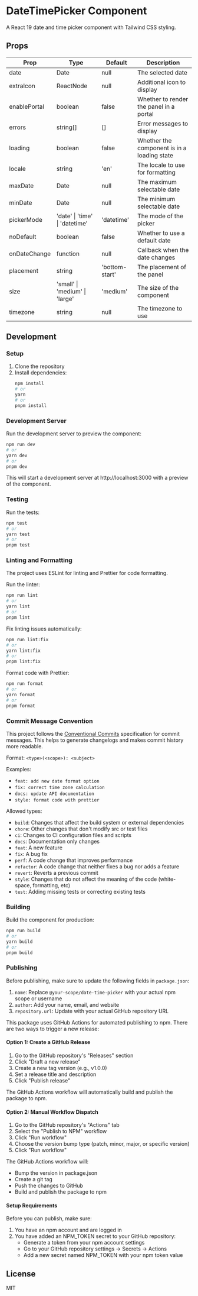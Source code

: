 # DateTimePicker Component

A React 19 date and time picker component with Tailwind CSS styling.

## Props

| Prop | Type | Default | Description |
|------|------|---------|-------------|
| date | Date | null | The selected date |
| extraIcon | ReactNode | null | Additional icon to display |
| enablePortal | boolean | false | Whether to render the panel in a portal |
| errors | string[] | [] | Error messages to display |
| loading | boolean | false | Whether the component is in a loading state |
| locale | string | 'en' | The locale to use for formatting |
| maxDate | Date | null | The maximum selectable date |
| minDate | Date | null | The minimum selectable date |
| pickerMode | 'date' \| 'time' \| 'datetime' | 'datetime' | The mode of the picker |
| noDefault | boolean | false | Whether to use a default date |
| onDateChange | function | null | Callback when the date changes |
| placement | string | 'bottom-start' | The placement of the panel |
| size | 'small' \| 'medium' \| 'large' | 'medium' | The size of the component |
| timezone | string | null | The timezone to use |

## Development

### Setup

1. Clone the repository
2. Install dependencies:
   ```bash
   npm install
   # or
   yarn
   # or
   pnpm install
   ```

### Development Server

Run the development server to preview the component:

```bash
npm run dev
# or
yarn dev
# or
pnpm dev
```

This will start a development server at http://localhost:3000 with a preview of the component.

### Testing

Run the tests:

```bash
npm test
# or
yarn test
# or
pnpm test
```

### Linting and Formatting

The project uses ESLint for linting and Prettier for code formatting.

Run the linter:

```bash
npm run lint
# or
yarn lint
# or
pnpm lint
```

Fix linting issues automatically:

```bash
npm run lint:fix
# or
yarn lint:fix
# or
pnpm lint:fix
```

Format code with Prettier:

```bash
npm run format
# or
yarn format
# or
pnpm format
```

### Commit Message Convention

This project follows the [Conventional Commits](https://www.conventionalcommits.org/) specification for commit messages. This helps to generate changelogs and makes commit history more readable.

Format: `<type>(<scope>): <subject>`

Examples:
- `feat: add new date format option`
- `fix: correct time zone calculation`
- `docs: update API documentation`
- `style: format code with prettier`

Allowed types:
- `build`: Changes that affect the build system or external dependencies
- `chore`: Other changes that don't modify src or test files
- `ci`: Changes to CI configuration files and scripts
- `docs`: Documentation only changes
- `feat`: A new feature
- `fix`: A bug fix
- `perf`: A code change that improves performance
- `refactor`: A code change that neither fixes a bug nor adds a feature
- `revert`: Reverts a previous commit
- `style`: Changes that do not affect the meaning of the code (white-space, formatting, etc)
- `test`: Adding missing tests or correcting existing tests

### Building

Build the component for production:

```bash
npm run build
# or
yarn build
# or
pnpm build
```

### Publishing

Before publishing, make sure to update the following fields in `package.json`:

1. `name`: Replace `@your-scope/date-time-picker` with your actual npm scope or username
2. `author`: Add your name, email, and website
3. `repository.url`: Update with your actual GitHub repository URL

This package uses GitHub Actions for automated publishing to npm. There are two ways to trigger a new release:

#### Option 1: Create a GitHub Release

1. Go to the GitHub repository's "Releases" section
2. Click "Draft a new release"
3. Create a new tag version (e.g., v1.0.0)
4. Set a release title and description
5. Click "Publish release"

The GitHub Actions workflow will automatically build and publish the package to npm.

#### Option 2: Manual Workflow Dispatch

1. Go to the GitHub repository's "Actions" tab
2. Select the "Publish to NPM" workflow
3. Click "Run workflow"
4. Choose the version bump type (patch, minor, major, or specific version)
5. Click "Run workflow"

The GitHub Actions workflow will:
- Bump the version in package.json
- Create a git tag
- Push the changes to GitHub
- Build and publish the package to npm

#### Setup Requirements

Before you can publish, make sure:

1. You have an npm account and are logged in
2. You have added an NPM_TOKEN secret to your GitHub repository:
   - Generate a token from your npm account settings
   - Go to your GitHub repository settings → Secrets → Actions
   - Add a new secret named NPM_TOKEN with your npm token value

## License

MIT
